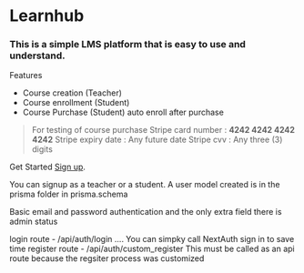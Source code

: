 # Learnhub

### This is a simple LMS platform that is easy to use and understand.

Features

+ Course creation (Teacher)
+ Course enrollment (Student)
+ Course Purchase (Student) auto enroll after purchase
> For testing of course purchase
> Stripe card number : **4242 4242 4242 4242**
> Stripe expiry date : Any future date
> Stripe cvv : Any three (3) digits



Get Started [Sign up](https://thevalley-livid.vercel.app/auth/register).



You can signup as a teacher or a student.
A user model created is in the prisma folder in prisma.schema

Basic email and password authentication and the only extra field there is admin status

login route - /api/auth/login .... You can simpky call NextAuth sign in to save time
register route - /api/auth/custom_register This must be called as an api route because the regsiter process was customized
